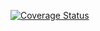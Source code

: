 <a href='https://coveralls.io/github/N0K0/BF4-Commander?branch=master'><img src='https://coveralls.io/repos/N0K0/BF4-Commander/badge.svg?branch=master&service=github' alt='Coverage Status' /></a> 
